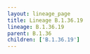 ```yaml
---
layout: lineage_page
title: Lineage B.1.36.19
lineage: B.1.36.19
parent: B.1.36
children: ['B.1.36.19']
---
```

